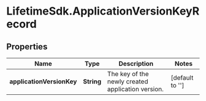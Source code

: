 # LifetimeSdk.ApplicationVersionKeyRecord

## Properties
Name | Type | Description | Notes
------------ | ------------- | ------------- | -------------
**applicationVersionKey** | **String** | The key of the newly created application version. | [default to &#39;&#39;]


